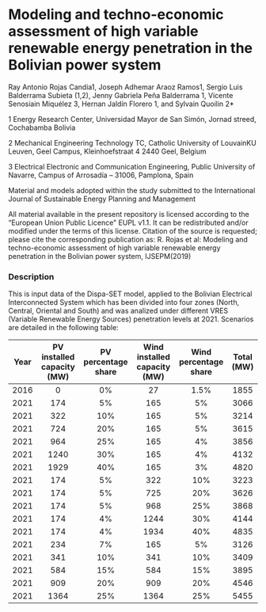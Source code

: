 # Modeling and techno-economic assessment of high variable renewable energy penetration in the Bolivian  power system

Ray Antonio Rojas Candia1, Joseph Adhemar Araoz Ramos1, Sergio Luis Balderrama Subieta (1,2), Jenny Gabriela Peña Balderrama 1, Vicente Senosiain Miquélez 3, Hernan Jaldín Florero 1, and Sylvain Quoilin 2*

1 Energy Research Center, Universidad Mayor de San Simón, Jornad streed, Cochabamba Bolivia

2 Mechanical Engineering Technology TC, Catholic University of LouvainKU Leuven, Geel Campus, Kleinhoefstraat 4 2440 Geel, Belgium

3 Electrical Electronic and Communication Engineering, Public University of Navarre, Campus of Arrosadía – 31006, Pamplona, Spain


Material and models adopted within the study submitted to the International Journal of Sustainable Energy Planning and Management

All material available in the present repository is licensed according to the “European Union Public Licence" EUPL v1.1. It can be redistributed and/or modified under the terms of this license. Citation of the source is requested; please cite the corresponding publication as: R. Rojas et al:  Modeling and techno-economic assessment of high variable renewable energy penetration in the Bolivian  power system, IJSEPM(2019)

### Description
This is input data of the Dispa-SET model, applied to the Bolivian Electrical Interconnected System which has been divided into four zones (North, Central, Oriental and South) and was analized under different VRES (Variable Renewable Energy Sources) penetration levels at 2021. Scenarios are detailed in the following table:

| Year | PV installed capacity (MW) | PV percentage share | Wind installed capacity (MW) | Wind percentage share | Total (MW) |
| :--: | :------------------------: | :-----------------: | :--------------------------: | :-------------------: | :--------: |
| 2016 |            0               |  0%                 |         27                   |  1.5%                 |  1855      |
| 2021 |         174                | 5%                  |         165                  |  5%                   |    3066    |
| 2021 |         322                | 10%                 |         165                  |  5%                   |    3214    |
| 2021 |         724                | 20%                 |         165                  |  5%                   |    3615    |
| 2021 |         964                | 25%                 |         165                  |  4%                   |    3856    |
| 2021 |         1240               | 30%                 |         165                  |  4%                   |    4132    |
| 2021 |         1929               | 40%                 |         165                  |  3%                   |    4820    |
| 2021 |         174                | 5%                  |         322                  |  10%                  |    3223    |
| 2021 |         174                | 5%                  |         725                  |  20%                  |    3626    |
| 2021 |         174                | 5%                  |         968                  |  25%                  |    3868    |
| 2021 |         174                | 4%                  |         1244                 |  30%                  |    4144    |
| 2021 |         174                | 4%                  |         1934                 |  40%                  |    4835    |
| 2021 |         234                | 7%                  |         165                  |  5%                   |    3126    |
| 2021 |         341                | 10%                 |         341                  |  10%                  |    3409    |
| 2021 |         584                | 15%                 |         584                  |  15%                  |    3895    |
| 2021 |         909                | 20%                 |         909                  |  20%                  |    4546    |
| 2021 |         1364               | 25%                 |         1364                 |  25%                   |    5455    |
